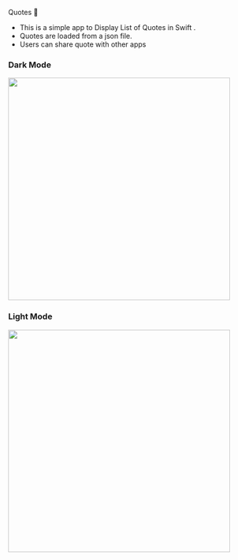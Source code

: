 Quotes 🚀

- This is a simple app to Display List of Quotes in Swift .
- Quotes are loaded from a json file. 
- Users can share quote with other apps

### Dark Mode
<img src="https://user-images.githubusercontent.com/28820868/182234633-440e355a-86c3-4b4a-92d6-f6293ff5de31.png" height="450px">

### Light Mode
</img> <img src="https://user-images.githubusercontent.com/28820868/182234671-11fb5c1e-2888-442f-b056-cddeb71e69d3.png" height="450px"></img>
